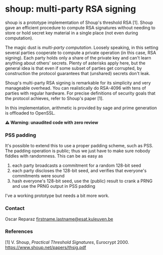 # shoup: multi-party RSA signing

shoup is a prototype implementation of Shoup's threshold RSA [1].
Shoup gave an efficient procedure to compute RSA signatures
without needing to store or hold secret key material in a
single place (not even during computation).

The magic dust is _multi-party computation_. Loosely speaking, in this
setting several parties cooperate to compute a private operation
(in this case, RSA signing). Each party holds only a share of the
private key and can't learn anything about others' secrets.
Plenty of asterisks apply here, but the general idea is that even if
some subset of parties get corrupted, by construction the protocol
guarantees that (unshared) secrets don't leak.

Shoup's multi-party RSA signing is remarkable for its simplicity
and very manageable overhead. You can realistically do RSA-4096
with tens of parties with regular hardware. For precise definitions
of security goals that the protocol achieves, refer to Shoup's paper [1].

In this implementation, arithmetic is provided by sage and
prime generation is offloaded to OpenSSL.

**⚠️ Warning: unaudited code with zero review**

### PSS padding

It's possible to extend this to use a proper padding scheme, such as PSS.
The padding operation is public; thus we just have to make sure nobody
fiddles with randomness. This can be as easy as

 1. each party broadcasts a commitment for a random 128-bit seed
 1. each party discloses the 128-bit seed, and verifies that everyone's commitments were sound
 1. hash everyone's 128-bit seed, use the (public) result to crank a PRNG and use the PRNG output in PSS padding

I've a working prototype but needs a bit more work.

### Contact

Oscar Reparaz <firstname.lastname@esat.kuleuven.be>

### References

[1] V. Shoup, _Practical Threshold Signatures_, Eurocrypt 2000. https://www.shoup.net/papers/thsig.pdf
